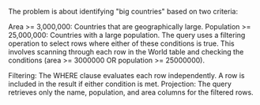 The problem is about identifying "big countries" based on two criteria:

Area >= 3,000,000: Countries that are geographically large.
Population >= 25,000,000: Countries with a large population.
The query uses a filtering operation to select rows where either of these conditions is true. This involves scanning through each row in the World table and checking the conditions (area >= 3000000 OR population >= 25000000).

Filtering: The WHERE clause evaluates each row independently. A row is included in the result if either condition is met.
Projection: The query retrieves only the name, population, and area columns for the filtered rows.
